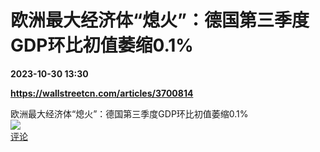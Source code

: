 # 欧洲最大经济体“熄火”：德国第三季度GDP环比初值萎缩0.1%

**2023-10-30 13:30**

**https://wallstreetcn.com/articles/3700814**

欧洲最大经济体“熄火”：德国第三季度GDP环比初值萎缩0.1%  
![](https://img3.chouti.com/CHOUTI_231030_7CB824FBC0AD41119E09FC58E2A49DEE.png)  
[评论](https://m.chouti.com/link/40453177)